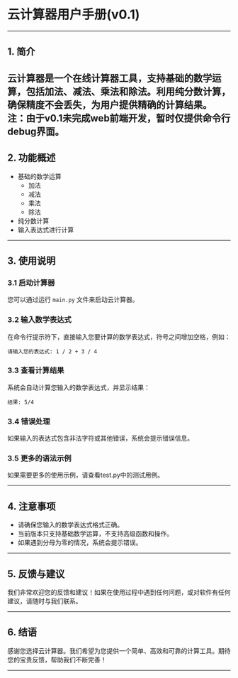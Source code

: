 # 云计算器用户手册(v0.1)

---

## 1. 简介

云计算器是一个在线计算器工具，支持基础的数学运算，包括加法、减法、乘法和除法。利用纯分数计算，确保精度不会丢失，为用户提供精确的计算结果。
注：由于v0.1未完成web前端开发，暂时仅提供命令行debug界面。
---

## 2. 功能概述

- 基础的数学运算
  - 加法
  - 减法
  - 乘法
  - 除法
- 纯分数计算
- 输入表达式进行计算

---

## 3. 使用说明

### 3.1 启动计算器

您可以通过运行 `main.py` 文件来启动云计算器。

### 3.2 输入数学表达式

在命令行提示符下，直接输入您要计算的数学表达式，符号之间增加空格，例如：

```
请输入您的表达式: 1 / 2 + 3 / 4
```

### 3.3 查看计算结果

系统会自动计算您输入的数学表达式，并显示结果：

```
结果: 5/4
```

### 3.4 错误处理

如果输入的表达式包含非法字符或其他错误，系统会提示错误信息。

### 3.5 更多的语法示例
如果需要更多的使用示例，请查看test.py中的测试用例。

---

## 4. 注意事项

- 请确保您输入的数学表达式格式正确。
- 当前版本只支持基础数学运算，不支持高级函数和操作。
- 如果遇到分母为零的情况，系统会提示错误。

---

## 5. 反馈与建议

我们非常欢迎您的反馈和建议！如果在使用过程中遇到任何问题，或对软件有任何建议，请随时与我们联系。

---

## 6. 结语

感谢您选择云计算器。我们希望为您提供一个简单、高效和可靠的计算工具。期待您的宝贵反馈，帮助我们不断完善！

---